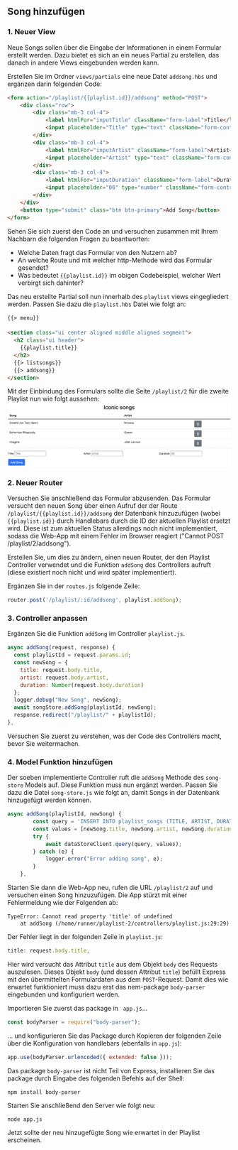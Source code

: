 ## Song hinzufügen

### 1. Neuer View

Neue Songs sollen über die Eingabe der Informationen in einem Formular erstellt werden.
Dazu bietet es sich an ein neues Partial zu erstellen, das danach in andere Views eingebunden werden kann.

Erstellen Sie im Ordner `views/partials` eine neue Datei `addsong.hbs` und ergänzen darin folgenden Code:
~~~ html
<form action="/playlist/{{playlist.id}}/addsong" method="POST">
    <div class="row">
        <div class="mb-3 col-4">
            <label htmlFor="inputTitle" className="form-label">Title</label>
            <input placeholder="Title" type="text" className="form-control" id="inputTitle" name="title">
        </div>
        <div class="mb-3 col-4">
            <label htmlFor="inputArtist" className="form-label">Artist</label>
            <input placeholder="Artist" type="text" className="form-control" id="inputArtist" name="artist">
        </div>
        <div class="mb-3 col-4">
            <label htmlFor="inputDuration" className="form-label">Duration</label>
            <input placeholder="00" type="number" className="form-control" id="inputDuration" name="duration">
        </div>
    </div>
    <button type="submit" class="btn btn-primary">Add Song</button>
</form>
~~~

Sehen Sie sich zuerst den Code an und versuchen zusammen mit Ihrem Nachbarn die folgenden Fragen zu beantworten:

* Welche Daten fragt das Formular von den Nutzern ab?
* An welche Route und mit welcher http-Methode wird das Formular gesendet?
* Was bedeutet `{{playlist.id}}` im obigen Codebeispiel, welcher Wert verbirgt sich dahinter? 

Das neu erstellte Partial soll nun innerhalb des `playlist` views eingegliedert werden. Passen Sie dazu die `playlist.hbs` Datei
wie folgt an:

~~~ html
{{> menu}}

<section class="ui center aligned middle aligned segment">
  <h2 class="ui header">
    {{playlist.title}}
  </h2>
  {{> listsongs}}
  {{> addsong}}
</section>
~~~

Mit der Einbindung des Formulars sollte die Seite `/playlist/2` für die zweite Playlist nun wie folgt aussehen:
![img_2.png](img/img_2.png)

### 2. Neuer Router

Versuchen Sie anschließend das Formular abzusenden. Das Formular versucht den neuen Song über einen Aufruf der der Route `/playlist/{{playlist.id}}/addsong` der Datenbank hinzuzufügen (wobei `{{playlist.id}}` durch Handlebars durch die ID der aktuellen Playlist ersetzt wird. Diese ist zum aktuellen Status allerdings noch nicht implementiert, sodass die Web-App mit einem Fehler im Browser reagiert ("Cannot POST /playlist/2/addsong").

Erstellen Sie, um dies zu ändern, einen neuen Router, der den Playlist Controller verwendet und die Funktion `addSong` des Controllers aufruft (diese existiert noch nicht und wird später implementiert).

Ergänzen Sie in der `routes.js` folgende Zeile:
~~~ js
router.post('/playlist/:id/addsong', playlist.addSong);
~~~
### 3. Controller anpassen
Ergänzen Sie die Funktion `addSong` im Controller `playlist.js`.

~~~ js
async addSong(request, response) {
  const playlistId = request.params.id;
  const newSong = {
    title: request.body.title,
    artist: request.body.artist,
    duration: Number(request.body.duration)
  };
  logger.debug("New Song", newSong);
  await songStore.addSong(playlistId, newSong);
  response.redirect("/playlist/" + playlistId);
},
~~~

Versuchen Sie zuerst zu verstehen, was der Code des Controllers macht, bevor Sie weitermachen.

### 4. Model Funktion hinzufügen

Der soeben implementierte Controller ruft die `addSong` Methode des `song-store` Models auf.
Diese Funktion muss nun ergänzt werden. Passen Sie dazu die Datei `song-store.js` wie folgt an, damit Songs in der Datenbank hinzugefügt werden können.

~~~ js
async addSong(playlistId, newSong) {
        const query = 'INSERT INTO playlist_songs (TITLE, ARTIST, DURATION, PLAYLIST_ID) VALUES($1, $2, $3, $4)';
        const values = [newSong.title, newSong.artist, newSong.duration, playlistId];
        try {
            await dataStoreClient.query(query, values);
        } catch (e) {
            logger.error("Error adding song", e);
        }
    },
~~~

Starten Sie dann die Web-App neu, rufen die URL `/playlist/2` auf und versuchen einen Song hinzuzufügen. Die App stürzt mit einer Fehlermeldung wie der Folgenden ab:

```shell
TypeError: Cannot read property 'title' of undefined
    at addSong (/home/runner/playlist-2/controllers/playlist.js:29:29)
```

Der Fehler liegt in der folgenden Zeile in `playlist.js`:

```js
title: request.body.title,
```

Hier wird versucht das Attribut `title` aus dem Objekt `body` des Requests auszulesen. Dieses Objekt `body`  (und dessen Attribut `title`) befüllt Express mit den übermittelten Formulardaten aus dem `POST`-Request. Damit dies wie erwartet funktioniert muss dazu erst das nem-package `body-parser` eingebunden und konfiguriert werden. 

Importieren Sie zuerst das package in ` app.js`...

```js
const bodyParser = require("body-parser");
```

... und konfigurieren Sie das Package durch Kopieren der folgenden Zeile über die Konfiguration von handlebars (ebenfalls in `app.js`):

```js
app.use(bodyParser.urlencoded({ extended: false }));
```

Das package `body-parser` ist nicht Teil von Express, installieren Sie das package durch Eingabe des folgenden Befehls auf der Shell:

```shell
npm install body-parser
```

Starten Sie anschließend den Server wie folgt neu:

```shell
node app.js
```

Jetzt sollte der neu hinzugefügte Song wie erwartet in der Playlist erscheinen.
